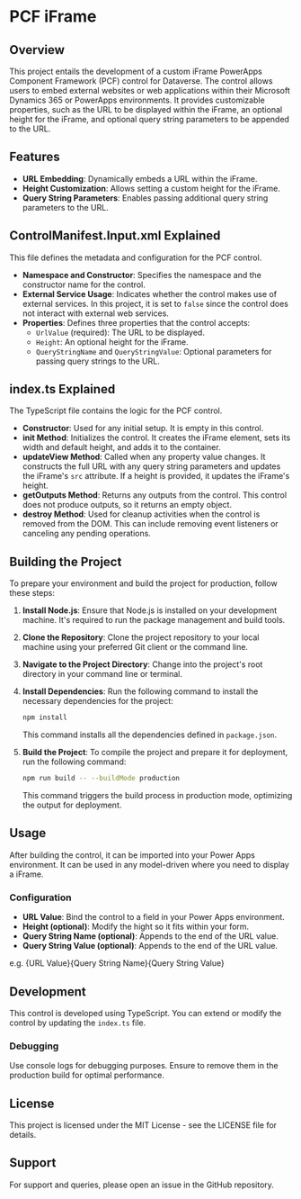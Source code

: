 # PCF iFrame

## Overview

This project entails the development of a custom iFrame PowerApps Component Framework (PCF) control for Dataverse. The control allows users to embed external websites or web applications within their Microsoft Dynamics 365 or PowerApps environments. It provides customizable properties, such as the URL to be displayed within the iFrame, an optional height for the iFrame, and optional query string parameters to be appended to the URL.

## Features

- **URL Embedding**: Dynamically embeds a URL within the iFrame.
- **Height Customization**: Allows setting a custom height for the iFrame.
- **Query String Parameters**: Enables passing additional query string parameters to the URL.

## ControlManifest.Input.xml Explained

This file defines the metadata and configuration for the PCF control.

- **Namespace and Constructor**: Specifies the namespace and the constructor name for the control.
- **External Service Usage**: Indicates whether the control makes use of external services. In this project, it is set to `false` since the control does not interact with external web services.
- **Properties**: Defines three properties that the control accepts:
  - `UrlValue` (required): The URL to be displayed.
  - `Height`: An optional height for the iFrame.
  - `QueryStringName` and `QueryStringValue`: Optional parameters for passing query strings to the URL.

## index.ts Explained

The TypeScript file contains the logic for the PCF control.

- **Constructor**: Used for any initial setup. It is empty in this control.
- **init Method**: Initializes the control. It creates the iFrame element, sets its width and default height, and adds it to the container.
- **updateView Method**: Called when any property value changes. It constructs the full URL with any query string parameters and updates the iFrame's `src` attribute. If a height is provided, it updates the iFrame's height.
- **getOutputs Method**: Returns any outputs from the control. This control does not produce outputs, so it returns an empty object.
- **destroy Method**: Used for cleanup activities when the control is removed from the DOM. This can include removing event listeners or canceling any pending operations.

## Building the Project

To prepare your environment and build the project for production, follow these steps:

1. **Install Node.js**: Ensure that Node.js is installed on your development machine. It's required to run the package management and build tools.

2. **Clone the Repository**: Clone the project repository to your local machine using your preferred Git client or the command line.

3. **Navigate to the Project Directory**: Change into the project's root directory in your command line or terminal.

4. **Install Dependencies**: Run the following command to install the necessary dependencies for the project:

    ```bash
    npm install
    ```

    This command installs all the dependencies defined in `package.json`.

5. **Build the Project**: To compile the project and prepare it for deployment, run the following command:

    ```bash
    npm run build -- --buildMode production
    ```

    This command triggers the build process in production mode, optimizing the output for deployment.


## Usage
After building the control, it can be imported into your Power Apps environment. It can be used in any model-driven where you need to display a iFrame.

### Configuration
- **URL Value**: Bind the control to a field in your Power Apps environment.
- **Height (optional)**: Modify the hight so it fits within your form.
- **Query String Name (optional)**: Appends to the end of the URL value.
- **Query String Value (optional)**: Appends to the end of the URL value.

e.g. {URL Value}{Query String Name}{Query String Value}

## Development
This control is developed using TypeScript. You can extend or modify the control by updating the `index.ts` file.

### Debugging
Use console logs for debugging purposes. Ensure to remove them in the production build for optimal performance.

## License
This project is licensed under the MIT License - see the LICENSE file for details.

## Support
For support and queries, please open an issue in the GitHub repository.